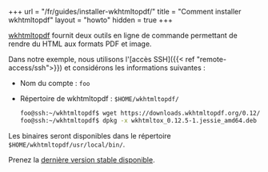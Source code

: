 +++
url = "/fr/guides/installer-wkhtmltopdf/"
title = "Comment installer wkhtmltopdf"
layout = "howto"
hidden = true
+++

[wkhtmltopdf](https://wkhtmltopdf.org/) fournit deux outils en ligne de commande permettant de rendre du HTML aux formats PDF et image.

Dans notre exemple, nous utilisons l'[accès SSH]({{< ref "remote-access/ssh">}}) et considérons les informations suivantes :

- Nom du compte : `foo`
- Répertoire de wkhtmltopdf : `$HOME/wkhtmltopdf/`

    ```sh
    foo@ssh:~/wkhtmltopdf$ wget https://downloads.wkhtmltopdf.org/0.12/0.12.5/wkhtmltox_0.12.5-1.jessie_amd64.deb
    foo@ssh:~/wkhtmltopdf$ dpkg -x wkhtmltox_0.12.5-1.jessie_amd64.deb .
    ```

Les binaires seront disponibles dans le répertoire `$HOME/wkhtmltopdf/usr/local/bin/`.

Prenez la [dernière version stable disponible](https://wkhtmltopdf.org/downloads.html).
